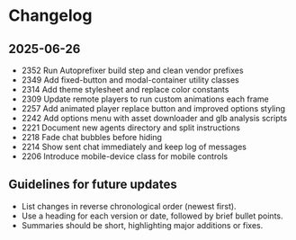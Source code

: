 # Changelog

## 2025-06-26
- 2352 Run Autoprefixer build step and clean vendor prefixes
- 2349 Add fixed-button and modal-container utility classes
- 2314 Add theme stylesheet and replace color constants
- 2309 Update remote players to run custom animations each frame
- 2257 Add animated player replace button and improved options styling
- 2242 Add options menu with asset downloader and glb analysis scripts
- 2221 Document new agents directory and split instructions
- 2218 Fade chat bubbles before hiding
- 2214 Show sent chat immediately and keep log of messages
- 2206 Introduce mobile-device class for mobile controls

## Guidelines for future updates
- List changes in reverse chronological order (newest first).
- Use a heading for each version or date, followed by brief bullet points.
- Summaries should be short, highlighting major additions or fixes.
